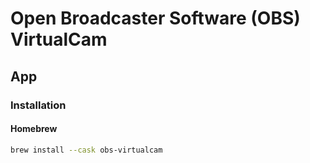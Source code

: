# Open Broadcaster Software (OBS) VirtualCam

## App

### Installation

#### Homebrew

```sh
brew install --cask obs-virtualcam
```
